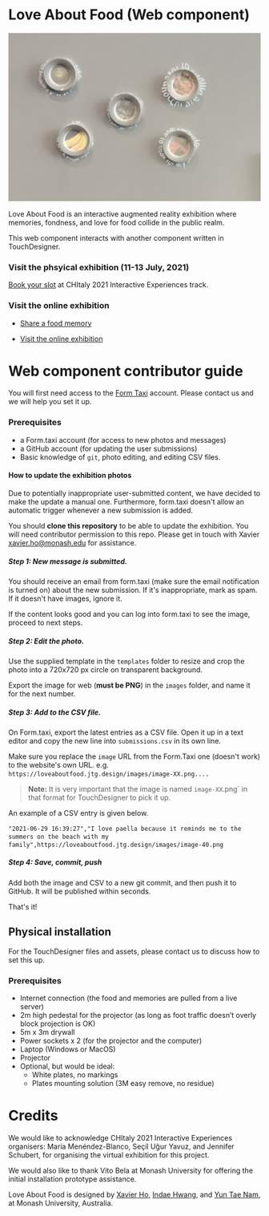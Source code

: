 # Love About Food (Web component)

![Cover photo](https://raw.githubusercontent.com/Spaxe/love-about-food/main/doc/cover.jpg)

Love About Food is an interactive augmented reality exhibition where memories, fondness, and love for food collide in the public realm.

This web component interacts with another component written in TouchDesigner.

### Visit the phsyical exhibition (11-13 July, 2021)

[Book your slot](https://chitaly2021.inf.unibz.it/interactive_experiences.html) at CHItaly 2021 Interactive Experiences track.

### Visit the online exhibition

- [Share a food memory](https://loveaboutfood.jtg.design/)

- [Visit the online exhibition](https://loveaboutfood.jtg.design/gallery.html)

# Web component contributor guide

You will first need access to the [Form Taxi](https://form.taxi/) account. Please contact us and we will help you set it up.

### Prerequisites

- a Form.taxi account (for access to new photos and messages)
- a GitHub account (for updating the user submissions)
- Basic knowledge of `git`, photo editing, and editing CSV files.

#### How to update the exhibition photos

Due to potentially inappropriate user-submitted content, we have decided to make the update a manual one. Furthermore, form.taxi doesn't allow an automatic trigger whenever a new submission is added.

You should **clone this repository** to be able to update the exhibition. You will need contributor permission to this repo. Please get in touch with Xavier <xavier.ho@monash.edu> for assistance.

##### Step 1: New message is submitted.

You should receive an email from form.taxi (make sure the email notification is turned on) about the new submission. If it's inappropriate, mark as spam. If it doesn't have images, ignore it.

If the content looks good and you can log into form.taxi to see the image, proceed to next steps.

##### Step 2: Edit the photo.

Use the supplied template in the `templates` folder to resize and crop the photo into a 720x720 px circle on transparent background.

Export the image for web (**must be PNG**) in the `images` folder, and name it for the next number.

##### Step 3: Add to the CSV file.

On Form.taxi, export the latest entries as a CSV file. Open it up in a text editor and copy the new line into `submissions.csv` in its own line.

Make sure you replace the `image` URL from the Form.Taxi one (doesn't work) to the website's own URL. e.g. `https://loveaboutfood.jtg.design/images/image-XX.png....`

> **Note:** It is very important that the image is named `image-XX`.png` in that format for TouchDesigner to pick it up.

An example of a CSV entry is given below.

```
"2021-06-29 16:39:27","I love paella because it reminds me to the summers on the beach with my family",https://loveaboutfood.jtg.design/images/image-40.png
```

##### Step 4: Save, commit, push

Add both the image and CSV to a new git commit, and then push it to GitHub. It will be published within seconds.

That's it!

## Physical installation

For the TouchDesigner files and assets, please contact us to discuss how to set this up.

### Prerequisites

- Internet connection (the food and memories are pulled from a live server)
- 2m high pedestal for the projector (as long as foot traffic doesn’t overly block projection is OK)
- 5m x 3m drywall
- Power sockets x 2 (for the projector and the computer)
- Laptop (Windows or MacOS)
- Projector
- Optional, but would be ideal:
  - White plates, no markings
  - Plates mounting solution (3M easy remove, no residue)

# Credits

We would like to acknowledge CHItaly 2021 Interactive Experiences organisers: María Menéndez-Blanco, Seçil Uğur Yavuz, and Jennifer Schubert, for organising the virtual exhibition for this project.

We would also like to thank Vito Bela at Monash University for offering the initial installation prototype assistance.

Love About Food is designed by [Xavier Ho](https://research.monash.edu/en/persons/xavier-ho), [Indae Hwang](https://research.monash.edu/en/persons/indae-hwang), and [Yun Tae Nam](http://www.yuntaenam.com/), at Monash University, Australia.
